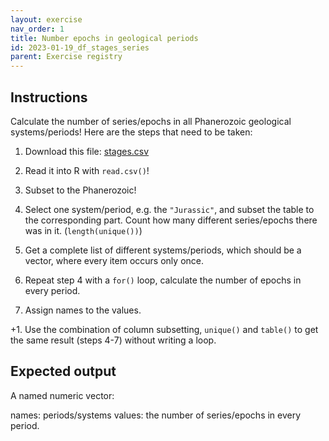 ```yaml
---
layout: exercise 
nav_order: 1
title: Number epochs in geological periods
id: 2023-01-19_df_stages_series
parent: Exercise registry
---
```



## Instructions

Calculate the number of series/epochs in all Phanerozoic geological systems/periods! Here are the steps that need to be taken:

1. Download this file: [stages.csv]({{site.url}}{{site.baseurl}}/download/stages.csv)

2. Read it into R with `read.csv()`!

3. Subset to the Phanerozoic!

4. Select one system/period, e.g. the `"Jurassic"`, and subset the table to the corresponding part. Count how many different series/epochs there was in it. (`length(unique())`) 

5. Get a complete list of different systems/periods, which should be a vector, where every item occurs only once. 

6. Repeat step 4 with a `for()` loop, calculate the number of epochs in every period.

7. Assign names to the values.

+1. Use the combination of column subsetting, `unique()` and `table()` to get the same result (steps 4-7) without writing a loop. 

## Expected output

A named numeric vector:

names: periods/systems
values: the number of series/epochs in every period.


 




